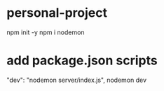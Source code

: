# personal-project
npm init -y
npm i nodemon

# add package.json scripts 
"dev": "nodemon server/index.js",
nodemon dev